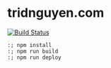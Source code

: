# tridnguyen.com

[![Build Status](https://travis-ci.org/tnguyen14/tridnguyen.com.svg?branch=master)](https://travis-ci.org/tnguyen14/tridnguyen.com)


```shell
:; npm install
:; npm run build
:; npm run deploy
```
